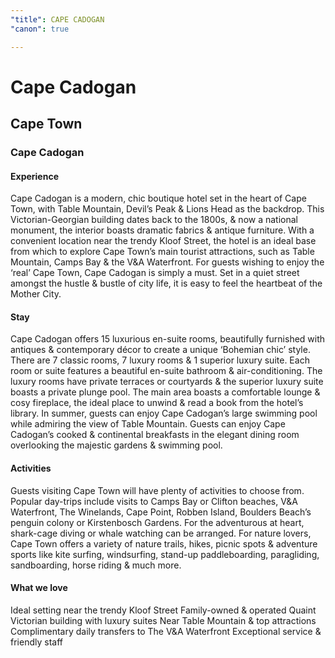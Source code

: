 ```yaml
---
"title": CAPE CADOGAN
"canon": true

---
```


# Cape Cadogan
## Cape Town
### Cape Cadogan

#### Experience
Cape Cadogan is a modern, chic boutique hotel set in the heart of Cape Town, with Table Mountain, Devil’s Peak &amp; Lions Head as the backdrop.  This Victorian-Georgian building dates back to the 1800s, &amp; now a national monument, the interior boasts dramatic fabrics &amp; antique furniture.
With a convenient location near the trendy Kloof Street, the hotel is an ideal base from which to explore Cape Town’s main tourist attractions, such as Table Mountain, Camps Bay &amp; the V&amp;A Waterfront.
For guests wishing to enjoy the ‘real’ Cape Town, Cape Cadogan is simply a must.  Set in a quiet street amongst the hustle &amp; bustle of city life, it is easy to feel the heartbeat of the Mother City.

#### Stay
Cape Cadogan offers 15 luxurious en-suite rooms, beautifully furnished with antiques &amp; contemporary décor to create a unique ‘Bohemian chic’ style.  
There are 7 classic rooms, 7 luxury rooms &amp; 1 superior luxury suite.  Each room or suite features a beautiful en-suite bathroom &amp; air-conditioning.  The luxury rooms have private terraces or courtyards &amp; the superior luxury suite boasts a private plunge pool.
The main area boasts a comfortable lounge &amp; cosy fireplace, the ideal place to unwind &amp; read a book from the hotel’s library.  In summer, guests can enjoy Cape Cadogan’s large swimming pool while admiring the view of Table Mountain.
Guests can enjoy Cape Cadogan’s cooked &amp; continental breakfasts in the elegant dining room overlooking the majestic gardens &amp; swimming pool.

#### Activities
Guests visiting Cape Town will have plenty of activities to choose from.  Popular day-trips include visits to Camps Bay or Clifton beaches, V&amp;A Waterfront, The Winelands, Cape Point, Robben Island, Boulders Beach’s penguin colony or Kirstenbosch Gardens.
For the adventurous at heart, shark-cage diving or whale watching can be arranged.  For nature lovers, Cape Town offers a variety of nature trails, hikes, picnic spots &amp; adventure sports like kite surfing, windsurfing, stand-up paddleboarding, paragliding, sandboarding, horse riding &amp; much more.


#### What we love
Ideal setting near the trendy Kloof Street
Family-owned &amp; operated
Quaint Victorian building with luxury suites
Near Table Mountain &amp; top attractions
Complimentary daily transfers to The V&amp;A Waterfront
Exceptional service &amp; friendly staff
